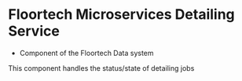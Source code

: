 # Floortech Microservices Detailing Service

- Component of the Floortech Data system

This component handles the status/state of detailing jobs
